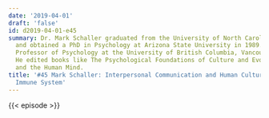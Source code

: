 ```yaml
---
date: '2019-04-01'
draft: 'false'
id: d2019-04-01-e45
summary: Dr. Mark Schaller graduated from the University of North Carolina in 1984
  and obtained a PhD in Psychology at Arizona State University in 1989. He is currently
  Professor of Psychology at the University of British Columbia, Vancouver, Canada.
  He edited books like The Psychological Foundations of Culture and Evolution, Culture,
  and the Human Mind.
title: '#45 Mark Schaller: Interpersonal Communication and Human Culture, The Behavioral
  Immune System'
---
```

{{< episode >}}
